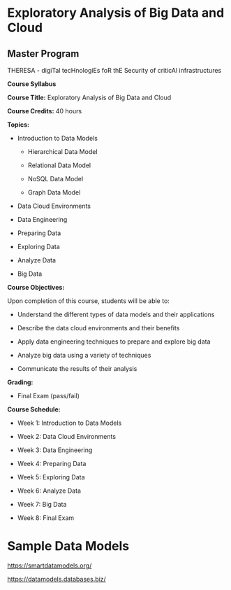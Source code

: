 # Exploratory Analysis of Big Data and Cloud 

## Master Program
THERESA - digiTal tecHnologiEs foR thE Security of criticAl infrastructures

**Course Syllabus**  
  

**Course Title:** Exploratory Analysis of Big Data and Cloud  
  

**Course Credits:** 40 hours  
  

**Topics:**  
  

*   Introduction to Data Models  
    
    *   Hierarchical Data Model  
        
    *   Relational Data Model  
        
    *   NoSQL Data Model  
        
    *   Graph Data Model  
        
*   Data Cloud Environments  
    
*   Data Engineering  
    
*   Preparing Data  
    
*   Exploring Data  
    
*   Analyze Data  
    
*   Big Data  
    

  
**Course Objectives:**  
  
  
  
Upon completion of this course, students will be able to:  
  

*   Understand the different types of data models and their applications  
    
*   Describe the data cloud environments and their benefits  
    
*   Apply data engineering techniques to prepare and explore big data  
    
*   Analyze big data using a variety of techniques  
    
*   Communicate the results of their analysis  
    

  
**Grading:**  
  

*   Final Exam (pass/fail)  
    

  
**Course Schedule:**  
  

*   Week 1: Introduction to Data Models  
    
*   Week 2: Data Cloud Environments  
    
*   Week 3: Data Engineering  
    
*   Week 4: Preparing Data  
    
*   Week 5: Exploring Data  
    
*   Week 6: Analyze Data  
    
*   Week 7: Big Data  
    
*   Week 8: Final Exam

 # Sample Data Models 
 https://smartdatamodels.org/

 https://datamodels.databases.biz/
